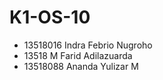 # K1-OS-10

* 13518016 Indra Febrio Nugroho
* 13518 M Farid Adilazuarda
* 13518088 Ananda Yulizar M

